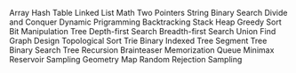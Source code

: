 Array
Hash Table
Linked List
Math
Two Pointers
String
Binary Search
Divide and Conquer
Dynamic Prigramming
Backtracking
Stack
Heap
Greedy
Sort
Bit Manipulation
Tree
Depth-first Search
Breadth-first Search
Union Find
Graph
Design
Topological Sort
Trie
Binary Indexed Tree
Segment Tree
Binary Search Tree
Recursion
Brainteaser
Memorization
Queue
Minimax
Reservoir Sampling
Geometry
Map
Random
Rejection Sampling